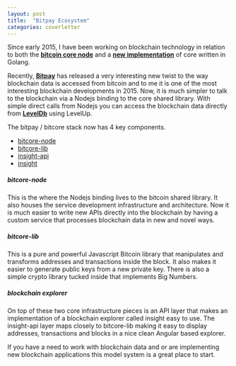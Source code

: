 ```yaml
---
layout: post
title:  "Bitpay Ecosystem"
categories: coverletter
---
```


Since early 2015, I have been working on blockchain technology in relation to both the
**[bitcoin core node](https://github.com/bitcoin/bitcoin)**
and a
**[new implementation](https://github.com/btcsuite/btcd)** of core written in Golang.  

Recently,
**[Bitpay](https://bitpay.com/)** 
has released a very interesting new twist to the way blockchain data is accessed from bitcoin and to me it is one of the most interesting blockchain developments in 2015.  Now, it is much simpler to talk to the blockchain via a Nodejs binding to the core shared library.  With simple direct calls from Nodejs you can access the blockchain data directly from
**[LevelDb](https://github.com/Level)**
using LevelUp.

The bitpay / bitcore stack now has 4 key components.

* [bitcore-node](https://github.com/bitpay/bitcore-node)
* [bitcore-lib](https://github.com/bitpay/bitcore-lib)
* [insight-api](https://github.com/bitpay/insight-api.git)
* [insight](https://github.com/bitpay/insight.git)

##### bitcore-node

This is the where the Nodejs binding lives to the bitcoin shared library. It also houses the service development infrastructure and architecture.  Now it is much easier to write new APIs directly into the blockchain by having a custom service that processes blockchain data in new and novel ways.

##### bitcore-lib

This is a pure and powerful Javascript Bitcoin library that manipulates and transforms addresses and transactions inside the block.  It also makes it easier to generate public keys from a new private key.  There is also a simple crypto library tucked inside that implements Big Numbers.

##### blockchain explorer

On top of these two core infrastructure pieces is an API layer that makes an implementation of a blockchain explorer called insight easy to use.  The insight-api layer maps closely to bitcore-lib making it easy to display addresses, transactions and blocks in a nice clean Angular based explorer.

If you have a need to work with blockchain data and or are implementing new blockchain applications this model system is a great place to start.

